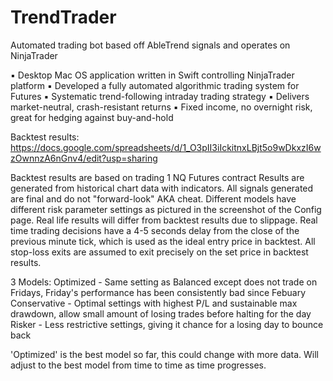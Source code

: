 # TrendTrader
Automated trading bot based off AbleTrend signals and operates on NinjaTrader

▪ Desktop Mac OS application written in Swift controlling NinjaTrader platform
▪ Developed a fully automated algorithmic trading system for Futures
▪ Systematic trend-following intraday trading strategy
▪ Delivers market-neutral, crash-resistant returns
▪ Fixed income, no overnight risk, great for hedging against buy-and-hold

Backtest results:
https://docs.google.com/spreadsheets/d/1_O3pII3iIckitnxLBjt5o9wDkxzI6wzOwnnzA6nGnv4/edit?usp=sharing

Backtest results are based on trading 1 NQ Futures contract
Results are generated from historical chart data with indicators. 
All signals generated are final and do not "forward-look" AKA cheat.
Different models have different risk parameter settings as pictured in the screenshot of the Config page.
Real life results will differ from backtest results due to slippage. 
Real time trading decisions have a 4-5 seconds delay from the close of the previous minute tick, which is used as the ideal entry price in backtest. 
All stop-loss exits are assumed to exit precisely on the set price in backtest results. 

3 Models: 
Optimized - Same setting as Balanced except does not trade on Fridays, Friday's performance has been consistently bad since Febuary
Conservative - Optimal settings with highest P/L and sustainable max drawdown, allow small amount of losing trades before halting for the day
Risker - Less restrictive settings, giving it chance for a losing day to bounce back

'Optimized' is the best model so far, this could change with more data. Will adjust to the best model from time to time as time progresses.
